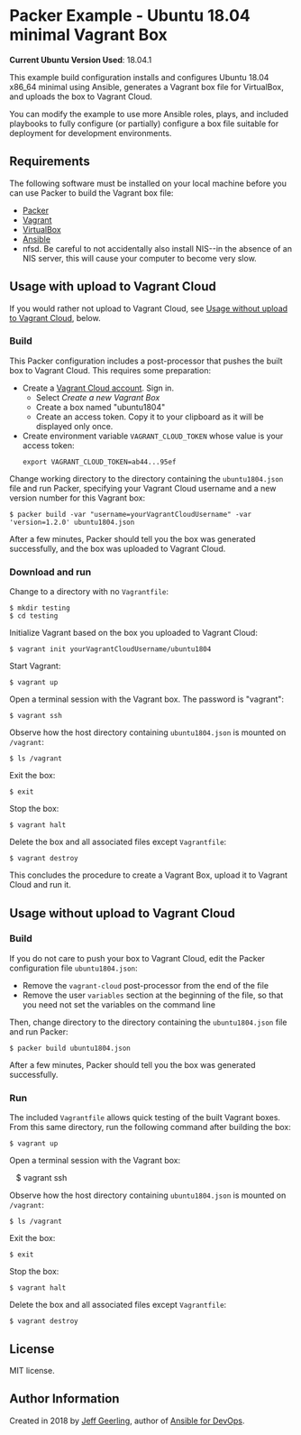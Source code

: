 # Packer Example - Ubuntu 18.04 minimal Vagrant Box

**Current Ubuntu Version Used**: 18.04.1

This example build configuration installs and configures Ubuntu 18.04 x86_64 minimal using Ansible, generates a Vagrant box file for VirtualBox, and uploads the box to Vagrant Cloud.

You can modify the example to use more Ansible roles, plays, and included playbooks to fully configure (or partially) configure a box file suitable for deployment for development environments.

## Requirements

The following software must be installed on your local machine before you can use Packer to build the Vagrant box file:

  - [Packer](http://www.packer.io/)
  - [Vagrant](http://vagrantup.com/)
  - [VirtualBox](https://www.virtualbox.org/)
  - [Ansible](http://docs.ansible.com/intro_installation.html)
  - nfsd.  Be careful to not accidentally also install NIS--in the absence of an NIS server, this will cause your computer to become very slow.

## Usage with upload to Vagrant Cloud

If you would rather not upload to Vagrant Cloud, see [Usage without upload to Vagrant Cloud](#usage-without-upload-to-vagrant-cloud), below.

### Build
This Packer configuration includes a post-processor that pushes the built box to Vagrant Cloud.  This requires some preparation:

  - Create a [Vagrant Cloud account](https://app.vagrantup.com/account/new).  Sign in.
    - Select _Create a new Vagrant Box_
    - Create a box named "ubuntu1804"
    - Create an access token.  Copy it to your clipboard as it will be displayed only once.
  - Create environment variable `VAGRANT_CLOUD_TOKEN` whose value is your access token:
    ```
    export VAGRANT_CLOUD_TOKEN=ab44...95ef
    ```

Change working directory to the directory containing the `ubuntu1804.json` file and run Packer, specifying your Vagrant Cloud username and a new version number for this Vagrant box:

    $ packer build -var "username=yourVagrantCloudUsername" -var 'version=1.2.0' ubuntu1804.json

After a few minutes, Packer should tell you the box was generated successfully, and the box was uploaded to Vagrant Cloud.

### Download and run

Change to a directory with no `Vagrantfile`:

    $ mkdir testing
    $ cd testing

Initialize Vagrant based on the box you uploaded to Vagrant Cloud:

    $ vagrant init yourVagrantCloudUsername/ubuntu1804

Start Vagrant:

    $ vagrant up

Open a terminal session with the Vagrant box.  The password is "vagrant":

    $ vagrant ssh

Observe how the host directory containing `ubuntu1804.json` is mounted on `/vagrant`:

    $ ls /vagrant

Exit the box:

    $ exit

Stop the box:

    $ vagrant halt

Delete the box and all associated files except `Vagrantfile`:

    $ vagrant destroy 

This concludes the procedure to create a Vagrant Box, upload it to Vagrant Cloud and run it.


## Usage without upload to Vagrant Cloud

### Build

If you do not care to push your box to Vagrant Cloud, edit the Packer configuration file `ubuntu1804.json`:

* Remove the `vagrant-cloud` post-processor from the end of the file
* Remove the user `variables` section at the beginning of the file, so that you need not set the variables on the command line

Then, change directory to the directory containing the `ubuntu1804.json` file and run Packer:

    $ packer build ubuntu1804.json

After a few minutes, Packer should tell you the box was generated successfully.

### Run

The included `Vagrantfile` allows quick testing of the built Vagrant boxes. From this same directory, run the following command after building the box:

    $ vagrant up

Open a terminal session with the Vagrant box:

    $ vagrant ssh

Observe  how the host directory containing `ubuntu1804.json` is mounted on `/vagrant`:

    $ ls /vagrant

Exit the box:

    $ exit

Stop the box:

    $ vagrant halt

Delete the box and all associated files except `Vagrantfile`:

    $ vagrant destroy 


## License

MIT license.

## Author Information

Created in 2018 by [Jeff Geerling](https://www.jeffgeerling.com/), author of [Ansible for DevOps](https://www.ansiblefordevops.com/).
